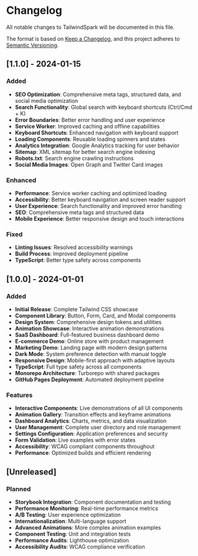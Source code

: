 # Changelog

All notable changes to TailwindSpark will be documented in this file.

The format is based on [Keep a Changelog](https://keepachangelog.com/en/1.0.0/),
and this project adheres to [Semantic Versioning](https://semver.org/spec/v2.0.0.html).

## [1.1.0] - 2024-01-15

### Added

- **SEO Optimization**: Comprehensive meta tags, structured data, and social media optimization
- **Search Functionality**: Global search with keyboard shortcuts (Ctrl/Cmd + K)
- **Error Boundaries**: Better error handling and user experience
- **Service Worker**: Improved caching and offline capabilities
- **Keyboard Shortcuts**: Enhanced navigation with keyboard support
- **Loading Components**: Reusable loading spinners and states
- **Analytics Integration**: Google Analytics tracking for user behavior
- **Sitemap**: XML sitemap for better search engine indexing
- **Robots.txt**: Search engine crawling instructions
- **Social Media Images**: Open Graph and Twitter Card images

### Enhanced

- **Performance**: Service worker caching and optimized loading
- **Accessibility**: Better keyboard navigation and screen reader support
- **User Experience**: Search functionality and improved error handling
- **SEO**: Comprehensive meta tags and structured data
- **Mobile Experience**: Better responsive design and touch interactions

### Fixed

- **Linting Issues**: Resolved accessibility warnings
- **Build Process**: Improved deployment pipeline
- **TypeScript**: Better type safety across components

## [1.0.0] - 2024-01-01

### Added

- **Initial Release**: Complete Tailwind CSS showcase
- **Component Library**: Button, Form, Card, and Modal components
- **Design System**: Comprehensive design tokens and utilities
- **Animation Showcase**: Interactive animation demonstrations
- **SaaS Dashboard**: Full-featured business dashboard demo
- **E-commerce Demo**: Online store with product management
- **Marketing Demo**: Landing page with modern design patterns
- **Dark Mode**: System preference detection with manual toggle
- **Responsive Design**: Mobile-first approach with adaptive layouts
- **TypeScript**: Full type safety across all components
- **Monorepo Architecture**: Turborepo with shared packages
- **GitHub Pages Deployment**: Automated deployment pipeline

### Features

- **Interactive Components**: Live demonstrations of all UI components
- **Animation Gallery**: Transition effects and keyframe animations
- **Dashboard Analytics**: Charts, metrics, and data visualization
- **User Management**: Complete user directory and role management
- **Settings Configuration**: Application preferences and security
- **Form Validation**: Live examples with error states
- **Accessibility**: WCAG compliant components throughout
- **Performance**: Optimized builds and efficient rendering

## [Unreleased]

### Planned

- **Storybook Integration**: Component documentation and testing
- **Performance Monitoring**: Real-time performance metrics
- **A/B Testing**: User experience optimization
- **Internationalization**: Multi-language support
- **Advanced Animations**: More complex animation examples
- **Component Testing**: Unit and integration tests
- **Performance Audits**: Lighthouse optimization
- **Accessibility Audits**: WCAG compliance verification
